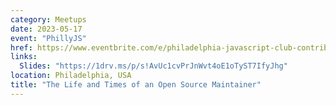 ```yaml
---
category: Meetups
date: 2023-05-17
event: "PhillyJS"
href: https://www.eventbrite.com/e/philadelphia-javascript-club-contributing-to-open-source-projects-tickets-621853449407
links:
  Slides: "https://1drv.ms/p/s!AvUc1cvPrJnWvt4oE1oTyST7IfyJhg"
location: Philadelphia, USA
title: "The Life and Times of an Open Source Maintainer"
---
```

